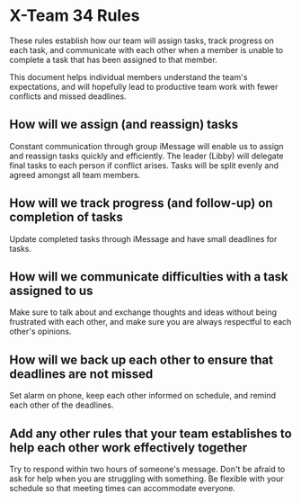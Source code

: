# X-Team 34 Rules

These rules establish how our team will assign tasks,
track progress on each task, and communicate with each other 
when a member is unable to complete a task that has been assigned to that member.

This document helps individual members understand the team's expectations,
and will hopefully lead to productive team work with fewer conflicts
and missed deadlines.

## How will we assign (and reassign) tasks
Constant communication through group iMessage will enable us to assign and reassign tasks quickly and efficiently. The leader (Libby) will delegate final tasks to each person if conflict arises. Tasks will be split evenly and agreed amongst all team members.

## How will we track progress (and follow-up) on completion of tasks
Update completed tasks through iMessage and have small deadlines for tasks.


## How will we communicate difficulties with a task assigned to us
Make sure to talk about and exchange thoughts and ideas without being frustrated with each other, and make sure you are always respectful to each other's opinions.  


## How will we back up each other to ensure that deadlines are not missed
Set alarm on phone, keep each other informed on schedule, and remind each other of the deadlines. 


## Add any other rules that your team establishes to help each other work effectively together
Try to respond within two hours of someone's message. Don't be afraid to ask for help when you are struggling with something. Be flexible with your schedule so that meeting times can accommodate everyone.


